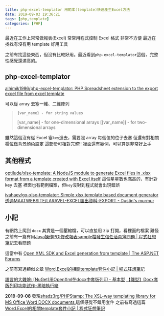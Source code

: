 ```yaml
---
title: php-excel-templator 用範本(template)快速產生Excel方法
date: 2019-09-03 19:36:21
tags: [php,template]
categories: [PHP]
---
```


最近在工作上常常做報表(Excel)
常常用程式控制 Excel 格式
非常不方便
最近在找找有沒有用 template 好用工具

<!--more-->

之前有找這些東西，但沒有比較好用。最近看到`php-excel-templator`這個，完整性感覺還滿高的。

## php-excel-templator

[alhimik1986/php-excel-templator: PHP Spreadsheet extension to the export excel file from excel template](https://github.com/alhimik1986/php-excel-templator)

可以從 array 去塞一維、二維陣列
>     {var_name} - for string values
>    [var_name] - for one-dimensional arrays
>    [[var_name]] - for two-dimensional arrays

雖然這個沒有從 Excel 塞`key`進去，需要照 array 每個值的位子去塞
但還有對相關欄位做背景顏色設定
這部份可相對完整!!
裡面還有範例，可以算是非常好上手


## 其他程式

[optilude/xlsx-template: A NodeJS module to generate Excel files in .xlsx format from a template created with Excel itself](https://github.com/optilude/xlsx-template)
這個星星數也滿高的，有針對 key 去塞
裡面也有範例檔案，但`key`沒對到程式就會出現錯誤

[ivahaev/go-xlsx-templater: Simple xlsx template based document generator](https://github.com/ivahaev/go-xlsx-templater)
[透過MAATWEBSITE/LARAVEL-EXCEL匯出資料-EXPORT - Dustin's murmur](https://dustinhsiao21.com/2018/08/15/maatwebsite-laravel-excel-export/)


## 小記

有網路上爬到 `docx` 其實是一個壓縮檔，可以直接用 zip 打開，看裡面的檔案
難怪之前有一篇有用[Java操作POI修改報表sample檔發生信任活頁簿問題 | 程式狂想筆記](https://malagege.github.io/blog/2018/09/18/Java%E6%93%8D%E4%BD%9CPOI%E4%BF%AE%E6%94%B9%E5%A0%B1%E8%A1%A8sample%E6%AA%94%E7%99%BC%E7%94%9F%E4%BF%A1%E4%BB%BB%E6%B4%BB%E9%A0%81%E7%B0%BF%E5%95%8F%E9%A1%8C/)去看問題


這當中有
[Open XML SDK and Excel generation from template | The ASP.NET Forums](https://forums.asp.net/t/2119763.aspx?Open+XML+SDK+and+Excel+generation+from+template)


之前有寫過類似文章
[Word,Excel的相關template套件小記 | 程式狂想筆記](https://malagege.github.io/blog/2019/05/05/Word-Excel%E7%9A%84%E7%9B%B8%E9%97%9Ctemplate%E5%A5%97%E4%BB%B6%E5%B0%8F%E8%A8%98/)



[語言的大雜燴: [NuGet]用OpenXml在docx中套版列印 - 基本型](http://lhzyaminabe.blogspot.com/2016/01/openxmldocx.html)
[【雛型】Docx套版列印功能試作-黑暗執行緒](https://blog.darkthread.net/blog/docx-templating/)


**2019-09-08**
發現[shadz3rg/PHPStamp: The XSL-way templating library for MS Office Word DOCX documents.](https://github.com/shadz3rg/PHPStamp)這個感覺不錯用套件
之前有寫過這篇[Word,Excel的相關template套件小記 | 程式狂想筆記](https://malagege.github.io/blog/2019/05/05/Word-Excel%E7%9A%84%E7%9B%B8%E9%97%9Ctemplate%E5%A5%97%E4%BB%B6%E5%B0%8F%E8%A8%98/)
